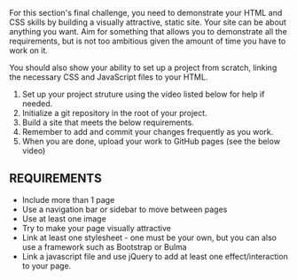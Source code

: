 For this section's final challenge, you need to demonstrate your HTML and CSS skills by building a visually attractive, static site. Your site can be about anything you want. Aim for something that allows you to demonstrate all the requirements, but is not too ambitious given the amount of time you have to work on it.

You should also show your ability to set up a project from scratch, linking the necessary CSS and JavaScript files to your HTML.
1. Set up your project struture using the video listed below for help if needed.
2. Initialize a git repository in the root of your project.
3. Build a site that meets the below requirements.
4. Remember to add and commit your changes frequently as you work.
5. When you are done, upload your work to GitHub pages (see the below video)

## REQUIREMENTS

- Include more than 1 page
- Use a navigation bar or sidebar to move between pages
- Use at least one image
- Try to make your page visually attractive
- Link at least one stylesheet - one must be your own, but you can also use a framework such as Bootstrap or Bulma
- Link a javascript file and use jQuery to add at least one effect/interaction to your page.
